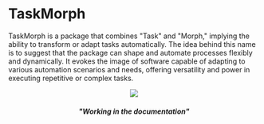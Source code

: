 # TaskMorph

TaskMorph is a package that combines "Task" and "Morph," implying the ability to transform or adapt tasks automatically. The idea behind this name is to suggest that the package can shape and automate processes flexibly and dynamically. It evokes the image of software capable of adapting to various automation scenarios and needs, offering versatility and power in executing repetitive or complex tasks.

<div align="center">
   <img src="img/working.gif"/>
   <h5><b><em>"Working in the documentation"<h5/>
<div/>
